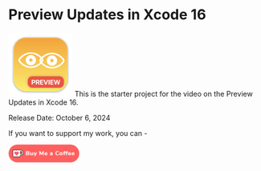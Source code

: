 # Preview Updates in Xcode 16

![mac128](Images/mac128.png) This is the starter project  for the video on the Preview Updates in Xcode 16.



Release Date: October 6, 2024

If you want to support my work, you can - </br>

<a href='https://ko-fi.com/Z8Z22WRVG' target='_blank'><img height='36' style='border:0px;height:36px;' src='Images/kofi3.png' border='0' alt='Buy Me a Coffee at ko-fi.com' /></a>

